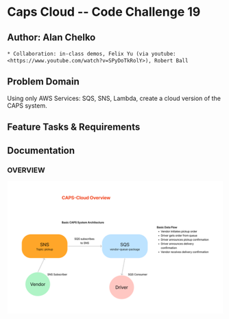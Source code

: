 # Caps Cloud -- Code Challenge 19

## Author: Alan Chelko

    * Collaboration: in-class demos, Felix Yu (via youtube: <https://www.youtube.com/watch?v=SPyDoTkRolY>), Robert Ball

## Problem Domain

Using only AWS Services: SQS, SNS, Lambda, create a cloud version of the CAPS system.

## Feature Tasks & Requirements


## Documentation

### OVERVIEW

![UML](assets/caps-cloud.png)
